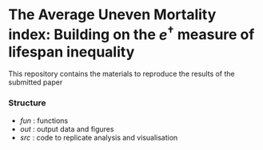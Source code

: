 # The Average Uneven Mortality index: Building on the $e^{\dagger}$ measure of lifespan inequality

This repository contains the materials to reproduce the results of the submitted paper


### Structure

- _fun_ : functions
- _out_ : output data and figures
- _src_ : code to replicate analysis and visualisation

